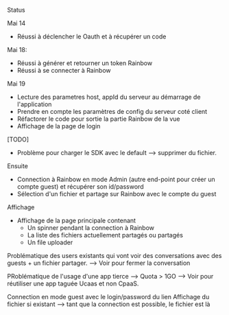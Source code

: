 Status

Mai 14

-   Réussi à déclencher le Oauth et à récupérer un code

Mai 18:

-   Réussi à générer et retourner un token Rainbow
-   Réussi à se connecter à Rainbow

Mai 19

-   Lecture des parametres host, appId du serveur au démarrage de l'application
-   Prendre en compte les paramètres de config du serveur coté client
-   Réfactorer le code pour sortie la partie Rainbow de la vue
-   Affichage de la page de login

[TODO]

-   Problème pour charger le SDK avec le default --> supprimer du fichier.

Ensuite

-   Connection à Rainbow en mode Admin (autre end-point pour créer un compte guest) et récupérer son id/password
-   Sélection d'un fichier et partage sur Rainbow avec le compte du guest

Affichage

-   Affichage de la page principale contenant
    -   Un spinner pendant la connection à Rainbow
    -   La liste des fichiers actuellement partagés ou partagés
    -   Un file uploader

Problématique des users existants qui vont voir des conversations avec des guests + un fichier partager.
--> Voir pour fermer la conversation

PRoblématique de l'usage d'une app tierce --> Quota > 1GO
--> Voir pour réutiliser une app taguée Ucaas et non CpaaS.

Connection en mode guest avec le login/password du lien
Affichage du fichier si existant --> tant que la connection est possible, le fichier est là
